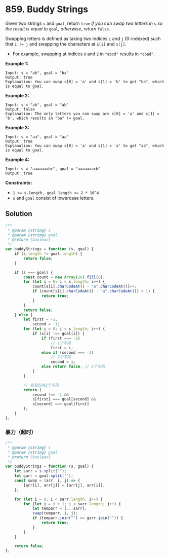 # 859. Buddy Strings

Given two strings `s` and `goal`, return `true` _if you can swap two letters in_ `s` _so_ _the result is equal to_ `goal`_, otherwise, return_ `false`_._

Swapping letters is defined as taking two indices `i` and `j` (0-indexed) such that `i != j` and swapping the characters at `s[i]` and `s[j]`.

-   For example, swapping at indices `0` and `2` in `"abcd"` results in `"cbad"`.

**Example 1:**

```
Input: s = "ab", goal = "ba"
Output: true
Explanation: You can swap s[0] = 'a' and s[1] = 'b' to get "ba", which is equal to goal.
```

**Example 2:**

```
Input: s = "ab", goal = "ab"
Output: false
Explanation: The only letters you can swap are s[0] = 'a' and s[1] = 'b', which results in "ba" != goal.
```

**Example 3:**

```
Input: s = "aa", goal = "aa"
Output: true
Explanation: You can swap s[0] = 'a' and s[1] = 'a' to get "aa", which is equal to goal.
```

**Example 4:**

```
Input: s = "aaaaaaabc", goal = "aaaaaaacb"
Output: true
```

**Constraints:**

-   `1 <= s.length, goal.length <= 2 * 10^4`
-   `s` and `goal` consist of lowercase letters.

## Solution

```javascript
/**
 * @param {string} s
 * @param {string} goal
 * @return {boolean}
 */
var buddyStrings = function (s, goal) {
    if (s.length != goal.length) {
        return false;
    }

    if (s === goal) {
        const count = new Array(26).fill(0);
        for (let i = 0; i < s.length; i++) {
            count[s[i].charCodeAt() - "a".charCodeAt()]++;
            if (count[s[i].charCodeAt() - "a".charCodeAt()] > 1) {
                return true;
            }
        }
        return false;
    } else {
        let first = -1,
            second = -1;
        for (let i = 0; i < s.length; i++) {
            if (s[i] !== goal[i]) {
                if (first === -1)
                    // 1个不同
                    first = i;
                else if (second === -1)
                    // 2个不同
                    second = i;
                else return false; // 3个不同
            }
        }

        // 有且仅有2个不同
        return (
            second !== -1 &&
            s[first] === goal[second] &&
            s[second] === goal[first]
        );
    }
};
```

### 暴力（超时）

```javascript
/**
 * @param {string} s
 * @param {string} goal
 * @return {boolean}
 */
var buddyStrings = function (s, goal) {
    let sarr = s.split("");
    let garr = goal.split("");
    const swap = (arr, i, j) => {
        [arr[i], arr[j]] = [arr[j], arr[i]];
    };

    for (let i = 0; i < sarr.length; i++) {
        for (let j = i + 1; j < sarr.length; j++) {
            let temparr = [...sarr];
            swap(temparr, i, j);
            if (temparr.join("") == garr.join("")) {
                return true;
            }
        }
    }

    return false;
};
```
